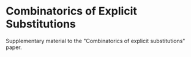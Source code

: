 # Combinatorics of Explicit Substitutions
Supplementary material to the "Combinatorics of explicit substitutions"
paper.
